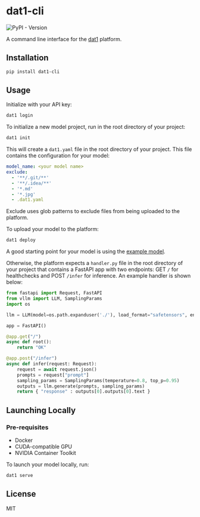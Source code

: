 # dat1-cli

![PyPI - Version](https://img.shields.io/pypi/v/dat1-cli)

A command line interface for the [dat1](dat1.co) platform.

## Installation

```bash
pip install dat1-cli
```


## Usage

Initialize with your API key:

```bash
dat1 login
```

To initialize a new model project, run in the root directory of your project:

```bash
dat1 init
```

This will create a `dat1.yaml` file in the root directory of your project. This file contains the configuration for your model:

```yaml
model_name: <your model name>
exclude:
  - '**/.git/**'
  - '**/.idea/**'
  - '*.md'
  - '*.jpg'
  - .dat1.yaml
```

Exclude uses glob patterns to exclude files from being uploaded to the platform. 


To upload your model to the platform:

```bash
dat1 deploy
```

A good starting point for your model is using the [example model](https://github.com/dat1-co/dat1-docker/tree/main/example).

Otherwise, the platform expects a `handler.py` file in the root directory of your project that contains a FastAPI app with two endpoints: GET `/` for healthchecks and POST `/infer` for inference.
An example handler is shown below:

```python
from fastapi import Request, FastAPI
from vllm import LLM, SamplingParams
import os

llm = LLM(model=os.path.expanduser('./'), load_format="safetensors", enforce_eager=True)

app = FastAPI()

@app.get("/")
async def root():
    return "OK"

@app.post("/infer")
async def infer(request: Request):
    request = await request.json()
    prompts = request["prompt"]
    sampling_params = SamplingParams(temperature=0.8, top_p=0.95)
    outputs = llm.generate(prompts, sampling_params)
    return { "response" : outputs[0].outputs[0].text }
```

## Launching Locally

### Pre-requisites

- Docker
- CUDA-compatible GPU 
- NVIDIA Container Toolkit

To launch your model locally, run:

```bash
dat1 serve
```

## License

MIT
